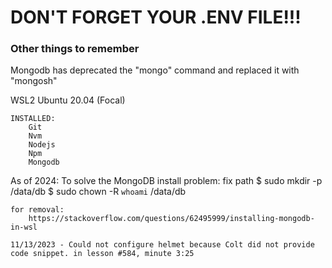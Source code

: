 # DON'T FORGET YOUR .ENV FILE!!! ###

### Other things to remember ##

Mongodb has deprecated the "mongo" command and replaced it with "mongosh"

WSL2 Ubuntu 20.04 (Focal)

    INSTALLED:
        Git
        Nvm
        Nodejs
        Npm
        Mongodb

As of 2024:
To solve the MongoDB install problem: fix path
$ sudo mkdir -p /data/db
$ sudo chown -R `whoami` /data/db

    for removal:
        https://stackoverflow.com/questions/62495999/installing-mongodb-in-wsl

    11/13/2023 - Could not configure helmet because Colt did not provide code snippet. in lesson #584, minute 3:25
